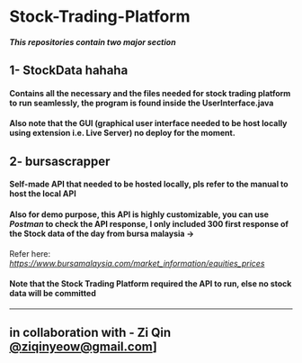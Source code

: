 # Stock-Trading-Platform

##### This repositories contain two major section
## 1- StockData hahaha 
#### Contains all the necessary and the files needed for stock trading platform to run seamlessly, the program is found inside the UserInterface.java
#### Also note that the GUI (graphical user interface needed to be host locally using extension i.e. Live Server) no deploy for the moment.
## 2- bursascrapper
#### Self-made API that needed to be hosted locally, pls refer to the manual to host the local API
#### Also for demo purpose, this API is highly customizable, you can use *Postman* to check the API response, I only included 300 first response of the Stock data of the day from bursa malaysia ->
Refer here: 
*https://www.bursamalaysia.com/market_information/equities_prices*
#### Note that the Stock Trading Platform required the API to run, else no stock data will be committed

---------------------------------------
in collaboration with - Zi Qin [@ziqinyeow@gmail.com](https://github.com/ziqinyeow)]
---------------------------------------
